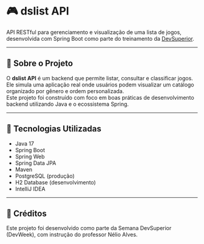 # 🎮 dslist API

API RESTful para gerenciamento e visualização de uma lista de jogos, desenvolvida com Spring Boot como parte do treinamento da [DevSuperior](https://devsuperior.com.br/).

---

## 📌 Sobre o Projeto

O **dslist API** é um backend que permite listar, consultar e classificar jogos. Ele simula uma aplicação real onde usuários podem visualizar um catálogo organizado por gênero e ordem personalizada.  
Este projeto foi construído com foco em boas práticas de desenvolvimento backend utilizando Java e o ecossistema Spring.

---

## 🚀 Tecnologias Utilizadas

- Java 17
- Spring Boot
- Spring Web
- Spring Data JPA
- Maven
- PostgreSQL (produção)
- H2 Database (desenvolvimento)
- IntelliJ IDEA

---

## 🧠  Créditos
Este projeto foi desenvolvido como parte da Semana DevSuperior (DevWeek), com instrução do professor Nélio Alves.